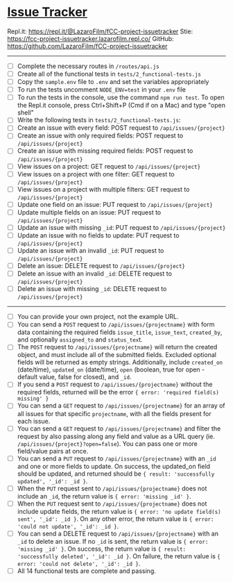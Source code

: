 # [Issue Tracker](https://www.freecodecamp.org/learn/quality-assurance/quality-assurance-projects/issue-tracker)

Repl.it: https://repl.it/@LazaroFilm/fCC-project-issuetracker
Stie: https://fcc-project-issuetracker.lazarofilm.repl.co/
GitHub: https://github.com/LazaroFilm/fCC-project-issuetracker
_____
- [ ] Complete the necessary routes in `/routes/api.js`
- [ ] Create all of the functional tests in `tests/2_functional-tests.js`
- [ ] Copy the `sample.env` file to `.env` and set the variables appropriately
- [ ] To run the tests uncomment `NODE_ENV=test` in your `.env` file
- [ ] To run the tests in the console, use the command `npm run test`. To open the Repl.it console, press Ctrl+Shift+P (Cmd if on a Mac) and type "open shell"
- [ ] Write the following tests in `tests/2_functional-tests.js`:
- [ ] Create an issue with every field: POST request to `/api/issues/{project}`
- [ ] Create an issue with only required fields: POST request to `/api/issues/{project}`
- [ ] Create an issue with missing required fields: POST request to `/api/issues/{project}`
- [ ] View issues on a project: GET request to `/api/issues/{project}`
- [ ] View issues on a project with one filter: GET request to `/api/issues/{project}`
- [ ] View issues on a project with multiple filters: GET request to `/api/issues/{project}`
- [ ] Update one field on an issue: PUT request to `/api/issues/{project}`
- [ ] Update multiple fields on an issue: PUT request to `/api/issues/{project}`
- [ ] Update an issue with missing `_id`: PUT request to `/api/issues/{project}`
- [ ] Update an issue with no fields to update: PUT request to `/api/issues/{project}`
- [ ] Update an issue with an invalid `_id`: PUT request to `/api/issues/{project}`
- [ ] Delete an issue: DELETE request to `/api/issues/{project}`
- [ ] Delete an issue with an invalid `_id`: DELETE request to `/api/issues/{project}`
- [ ] Delete an issue with missing `_id`: DELETE request to `/api/issues/{project}`
_____
- [ ] You can provide your own project, not the example URL.
- [ ] You can send a `POST` request to `/api/issues/{projectname}` with form data containing the required fields `issue_title`, `issue_text`, `created_by`, and optionally `assigned_to` and `status_tex`t.
- [ ] The `POST` request to `/api/issues/{projectname}` will return the created object, and must include all of the submitted fields. Excluded optional fields will be returned as empty strings. Additionally, include `created_on` (date/time), `updated_on` (date/time), `open` (boolean, true for open - default value, false for closed), and `_id`.
- [ ] If you send a `POST` request to `/api/issues/{projectname}` without the required fields, returned will be the error `{ error: 'required field(s) missing' }`
- [ ] You can send a `GET` request to `/api/issues/{projectname}` for an array of all issues for that specific `projectname`, with all the fields present for each issue.
- [ ] You can send a `GET` request to `/api/issues/{projectname}` and filter the request by also passing along any field and value as a URL query (ie. `/api/issues/{project}?open=false`). You can pass one or more field/value pairs at once.
- [ ] You can send a `PUT` request to `/api/issues/{projectname}` with an `_id` and one or more fields to update. On success, the updated_on field should be updated, and returned should be `{ result: 'successfully updated', '_id': _id }`.
- [ ] When the `PUT` request sent to `/api/issues/{projectname}` does not include an `_id`, the return value is `{ error: 'missing _id' }`.
- [ ] When the `PUT` request sent to `/api/issues/{projectname}` does not include update fields, the return value is `{ error: 'no update field(s) sent', '_id': _id }`. On any other error, the return value is `{ error: 'could not update', '_id': _id }`.
- [ ] You can send a DELETE request to `/api/issues/{projectname}` with an `_id` to delete an issue. If no `_id` is sent, the return value is `{ error: 'missing _id' }`. On success, the return value is `{ result: 'successfully deleted', '_id': _id }`. On failure, the return value is `{ error: 'could not delete', '_id': _id }`.
- [ ] All 14 functional tests are complete and passing.
